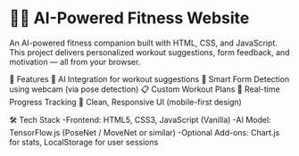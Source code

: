 # 🏋️‍♂️ AI-Powered Fitness Website
An AI-powered fitness companion built with HTML, CSS, and JavaScript. This project delivers personalized workout suggestions, form feedback, and motivation — all from your browser.

🚀 Features
🤖 AI Integration for workout suggestions
🏃 Smart Form Detection using webcam (via pose detection)
📋 Custom Workout Plans
🎯 Real-time Progress Tracking
🎨 Clean, Responsive UI (mobile-first design)


🛠️ Tech Stack
-Frontend: HTML5, CSS3, JavaScript (Vanilla)
-AI Model: TensorFlow.js (PoseNet / MoveNet or similar)
-Optional Add-ons: Chart.js for stats, LocalStorage for user sessions
